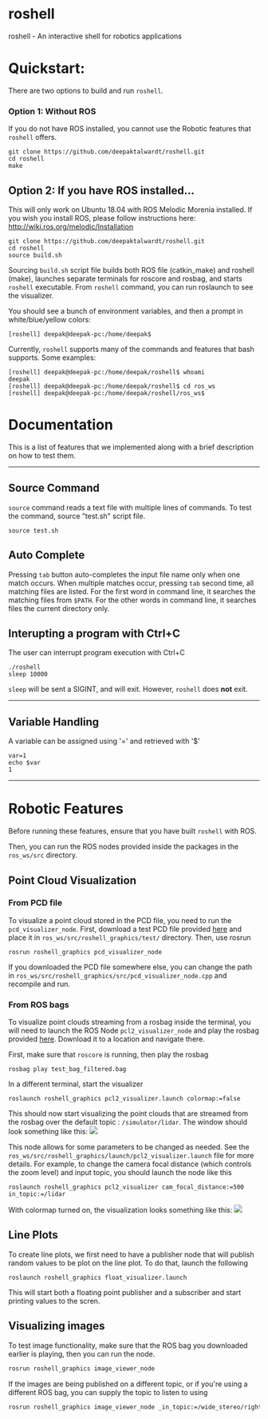 # roshell
roshell - An interactive shell for robotics applications


# Quickstart:
There are two options to build and run `roshell`.
### Option 1: Without ROS
If you do not have ROS installed, you cannot use the Robotic features that `roshell` offers.
```shell
git clone https://github.com/deepaktalwardt/roshell.git
cd roshell
make
```

## Option 2: If you have ROS installed...
This will only work on Ubuntu 18.04 with ROS Melodic Morenia installed. If you wish you install ROS, please follow instructions here: http://wiki.ros.org/melodic/Installation
```shell
git clone https://github.com/deepaktalwardt/roshell.git
cd roshell
source build.sh
```
Sourcing ```build.sh``` script file builds both ROS file (catkin_make) and roshell (make), launches separate terminals for roscore and rosbag, and starts ```roshell``` executable.  From ```roshell``` command, you can run roslaunch to see the visualizer.

You should see a bunch of environment variables, and then a prompt in white/blue/yellow colors:

```shell
[roshell] deepak@deepak-pc:/home/deepak$ 
```
Currently, `roshell` supports many of the commands and features that bash supports. Some examples:

```
[roshell] deepak@deepak-pc:/home/deepak/roshell$ whoami
deepak
[roshell] deepak@deepak-pc:/home/deepak/roshell$ cd ros_ws
[roshell] deepak@deepak-pc:/home/deepak/roshell/ros_ws$
```

# Documentation

This is a list of features that we implemented along with a brief description on how to test them.

<hr>

## Source Command

```source``` command reads a text file with multiple lines of commands.
To test the command, source "test.sh" script file.
```
source test.sh
```
## Auto Complete

Pressing ```tab``` button auto-completes the input file name only when one match occurs.
When multiple matches occur, pressing ```tab``` second time, all matching files are listed.
For the first word in command line, it searches the matching files from ```$PATH```.
For the other words in command line, it searches files the current directory only.

## Interupting a program with Ctrl+C
The user can interrupt program execution with Ctrl+C
```
./roshell
sleep 10000
```

```sleep``` will be sent a SIGINT, and will exit. However, ```roshell``` does **not** exit.

<hr>

## Variable Handling

A variable can be assigned using '=' and retrieved with '$'
```
var=1
echo $var
1
```

<hr>

# Robotic Features
Before running these features, ensure that you have built `roshell` with ROS.

Then, you can run the ROS nodes provided inside the packages in the `ros_ws/src` directory.

## Point Cloud Visualization
### From PCD file
To visualize a point cloud stored in the PCD file, you need to run the `pcd_visualizer_node`. First, download a test PCD file provided [here](https://drive.google.com/open?id=1HfrEJ8wTFe-DFC0YWpUx6X5AZ5MJgBFG) and place it in `ros_ws/src/roshell_graphics/test/` directory. Then, use rosrun
```
rosrun roshell_graphics pcd_visualizer_node
```
If you downloaded the PCD file somewhere else, you can change the path in `ros_ws/src/roshell_graphics/src/pcd_visualizer_node.cpp` and recompile and run.

### From ROS bags
To visualize point clouds streaming from a rosbag inside the terminal, you will need to launch the ROS Node `pcl2_visualizer_node` and play the rosbag provided [here](https://drive.google.com/open?id=1z4M2eawrsd_YgwQ4UPVxoBvqgmICQmMB). Download it to a location and navigate there.

First, make sure that `roscore` is running, then play the rosbag
```
rosbag play test_bag_filtered.bag
```

In a different terminal, start the visualizer

```
roslaunch roshell_graphics pcl2_visualizer.launch colormap:=false
```
This should now start visualizing the point clouds that are streamed from the rosbag over the default topic : `/simulator/lidar`. The window should look something like this:
![](images/pcl2_visualizer.gif)

This node allows for some parameters to be changed as needed. See the `ros_ws/src/roshell_graphics/launch/pcl2_visualizer.launch` file for more details. For example, to change the camera focal distance (which controls the zoom level) and input topic, you should launch the node like this
```
roslaunch roshell_graphics pcl2_visualizer cam_focal_distance:=500 in_topic:=/lidar
```
With colormap turned on, the visualization looks something like this:
![](images/pcl2_visualizer_color.gif)

## Line Plots

To create line plots, we first need to have a publisher node that will publish random values to be plot on the line plot. To do that, launch the following
```
roslaunch roshell_graphics float_visualizer.launch
```
This will start both a floating point publisher and a subscriber and start printing values to the scren.

## Visualizing images

To test image functionality, make sure that the ROS bag you downloaded earlier is playing, then you can run the node.
```bash
rosrun roshell_graphics image_viewer_node
```
If the images are being published on a different topic, or if you're using a different ROS bag, you can supply the topic to listen to using
```bash
rosrun roshell_graphics image_viewer_node _in_topic:=/wide_stereo/right/image_raw
```

